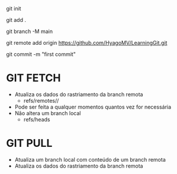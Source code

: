 git init

git add .

git branch -M main

git remote add origin https://github.com/HyagoMV/LearningGit.git

git commit -m "first commit"




# GIT FETCH

- Atualiza os dados do rastriamento da branch remota
    - refs/remotes/<remote>/
- Pode ser feita a qualquer momentos quantos vez for necessária
- Não altera um branch local
     - refs/heads

# GIT PULL

 - Atualiza um branch local com conteúdo de um branch remota
 - Atualiza os dados do rastriamento da branch remota